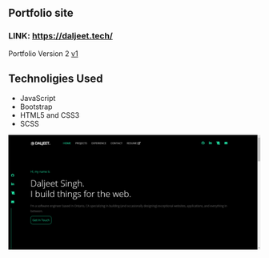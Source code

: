 ## Portfolio site 

### LINK: https://daljeet.tech/

Portfolio Version 2  [v1](https://github.com/Daljeet-sandhu/Portfolio-v1)

## Technoligies Used
* JavaScript
* Bootstrap
* HTML5 and CSS3
* SCSS

![picture alt](./img/screenshot.png)
